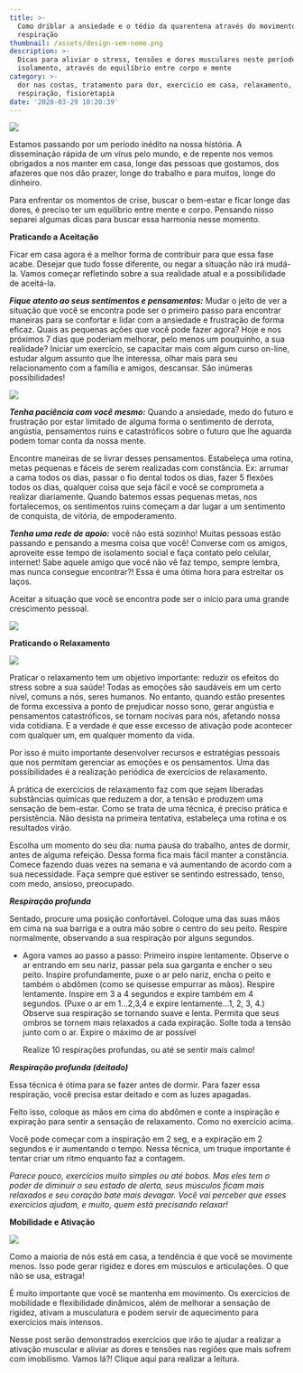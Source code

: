 ```yaml
---
title: >-
  Como driblar a ansiedade e o tédio da quarentena através do movimento e
  respiração
thumbnail: /assets/design-sem-nome.png
description: >-
  Dicas para aliviar o stress, tensões e dores musculares neste período de
  isolamento, através do equilíbrio entre corpo e mente
category: >-
  dor nas costas, tratamento para dor, exercicio em casa, relaxamento,
  respiração, fisioretapia
date: '2020-03-29 10:20:39'
---
```

![](/assets/design-sem-nome-2-.png)

Estamos passando por um período inédito na nossa história. A disseminação rápida de um vírus pelo mundo, e de repente nos vemos obrigados a nos manter em casa, longe das pessoas que gostamos, dos afazeres que nos dão prazer, longe do trabalho e para muitos, longe do dinheiro. 

Para enfrentar os momentos de crise, buscar o bem-estar e ficar longe das dores, é preciso ter um equilíbrio entre mente e corpo. Pensando nisso separei algumas dicas para buscar essa harmonia nesse momento.

**Praticando a Aceitação**

Ficar em casa agora é a melhor forma de contribuir para que essa fase acabe. Desejar que tudo fosse diferente, ou negar a situação não irá mudá-la. Vamos começar refletindo sobre a sua realidade atual e a possibilidade de aceitá-la. 

***Fique atento ao seus sentimentos e pensamentos:*** Mudar o jeito de ver a situação que você se encontra pode ser o primeiro passo para encontrar maneiras para se confortar e lidar com a ansiedade e frustração de forma eficaz. Quais as pequenas ações que você pode fazer agora? Hoje e nos próximos 7 dias que poderiam melhorar, pelo menos um pouquinho, a sua realidade? Iniciar um exercício, se capacitar mais com algum curso on-line, estudar algum assunto que lhe interessa, olhar mais para seu relacionamento com a família e amigos, descansar. São inúmeras possibilidades!

![](/assets/design-sem-nome-4-.png)

***Tenha paciência com você mesmo:*** Quando a ansiedade, medo do futuro e frustração por estar limitado de alguma forma o sentimento de derrota, angústia, pensamentos ruins e catastróficos sobre o futuro que lhe aguarda podem tomar conta da nossa mente. 

Encontre maneiras de se livrar desses pensamentos. Estabeleça uma rotina, metas pequenas e fáceis de serem realizadas com constância. Ex: arrumar a cama todos os dias, passar o fio dental todos os dias, fazer 5 flexões todos os dias, qualquer coisa que seja fácil e você se comprometa a realizar diariamente. Quando batemos essas pequenas metas, nos fortalecemos, os sentimentos ruins começam a dar lugar a um sentimento de conquista, de vitória, de empoderamento. 

***Tenha uma rede de apoio:*** você não está sozinho! Muitas pessoas estão passando e pensando a mesma coisa que você! Converse com os amigos, aproveite esse tempo de isolamento social e faça contato pelo celular, internet! Sabe aquele amigo que você não vê faz tempo, sempre lembra, mas nunca consegue encontrar?! Essa é uma ótima hora para estreitar os laços.

Aceitar a situação que você se encontra pode ser o início para uma grande crescimento pessoal.

![](/assets/design-sem-nome-5-.png)

**Praticando o Relaxamento**

![](/assets/design-sem-nome-1-.png)

Praticar o relaxamento tem um objetivo importante: reduzir os efeitos do stress sobre a sua saúde! Todas as emoções são saudáveis em um certo nível, comuns a nós, seres humanos. No entanto, quando estão presentes de forma excessiva a ponto de prejudicar nosso sono, gerar angústia e pensamentos catastróficos, se tornam nocivas para nós, afetando nossa vida cotidiana. E a verdade é que esse excesso de ativação pode acontecer com qualquer um, em qualquer momento da vida.

Por isso é muito importante desenvolver recursos e estratégias pessoais que nos permitam gerenciar as emoções e os pensamentos. Uma das possibilidades é a realização periódica de exercícios de relaxamento.

A prática de exercícios de relaxamento faz com que sejam liberadas substâncias químicas que reduzem a dor, a tensão e produzem uma sensação de bem-estar. Como se trata de uma técnica, é preciso prática e persistência. Não desista na primeira tentativa, estabeleça uma rotina e os resultados virão.

Escolha um momento do seu dia: numa pausa do trabalho, antes de dormir, antes de alguma refeição. Dessa forma fica mais fácil manter a constância. Comece fazendo duas vezes na semana e vá aumentando de acordo com a sua necessidade. Faça sempre que estiver se sentindo estressado, tenso, com medo, ansioso, preocupado.

***Respiração profunda***

Sentado, procure uma posição confortável. Coloque uma das suas mãos em cima na sua barriga e a outra mão sobre o centro do seu peito. Respire normalmente, observando a sua respiração por alguns segundos.

* Agora vamos ao passo a passo: Primeiro inspire lentamente. Observe o ar entrando em seu nariz, passar pela sua garganta e encher o seu peito. Inspire profundamente, puxe o ar pelo nariz, encha o peito e também o abdômen (como se quisesse empurrar as mãos).
  Respire lentamente. Inspire em 3 a 4 segundos e expire também em 4 segundos. (Puxe o ar em 1...2,3,4 e expire lentamente...1, 2, 3, 4.)
  Observe sua respiração se tornando suave e lenta. Permita que seus ombros se tornem mais relaxados a cada expiração. Solte toda a tensão junto com o ar. Expire o máximo de ar possível

  Realize 10 respirações profundas, ou até se sentir mais calmo! 

***Respiração profunda (deitado)***

Essa técnica é ótima para se fazer antes de dormir. Para fazer essa respiração, você precisa estar deitado e com as luzes apagadas. 

Feito isso, coloque as mãos em cima do abdômen e conte a inspiração e expiração para sentir a sensação de relaxamento. Como no exercício acima. 

Você pode começar com a inspiração em 2 seg, e a expiração em 2 segundos e ir aumentando o tempo. Nessa técnica, um truque importante é tentar criar um ritmo enquanto faz a contagem.

*Parece pouco, exercícios muito simples ou até bobos. Mas eles tem o poder de diminuir o seu estado de alerta, seus músculos ficam mais relaxados e seu coração bate mais devagar. Você vai perceber que esses exercícios ajudam, e muito, quem está precisando relaxar!*

**Mobilidade e Ativação**

![](/assets/design-sem-nome-6-.png)

Como a maioria de nós está em casa, a tendência é que você se movimente menos. Isso pode gerar rigidez e dores em músculos e articulações. O que não se usa, estraga!

É muito importante que você se mantenha em movimento. Os exercícios de mobilidade e flexibilidade dinâmicos, além de melhorar a sensação de rigidez, ativam a musculatura e podem servir de aquecimento para exercícios mais intensos. 

Nesse post serão demonstrados exercícios que irão te ajudar a realizar a ativação muscular e aliviar as dores e tensões nas regiões que mais sofrem com imobilismo. Vamos lá?! Clique aqui para realizar a leitura.
